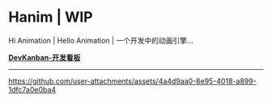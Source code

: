 # Hanim | WIP

Hi Animation | Hello Animation | 一个开发中的动画引擎...

[**DevKanban-开发看板**](https://github.com/users/Sunrisepeak/projects/15/views/1)

---

https://github.com/user-attachments/assets/4a4d9aa0-8e95-4018-a899-1dfc7a0e0ba4